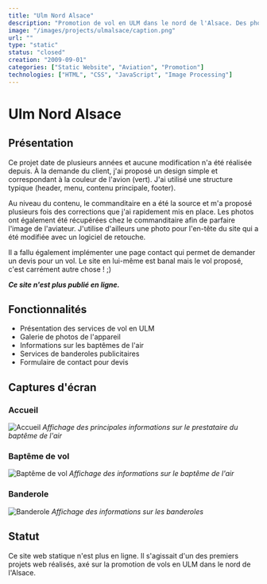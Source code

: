```yaml
---
title: "Ulm Nord Alsace"
description: "Promotion de vol en ULM dans le nord de l'Alsace. Des photos de l'appareil sont présentes sur tout le site."
image: "/images/projects/ulmalsace/caption.png"
url: ""
type: "static"
status: "closed"
creation: "2009-09-01"
categories: ["Static Website", "Aviation", "Promotion"]
technologies: ["HTML", "CSS", "JavaScript", "Image Processing"]
---
```


# Ulm Nord Alsace

## Présentation
Ce projet date de plusieurs années et aucune modification n'a été réalisée depuis.
À la demande du client, j'ai proposé un design simple et correspondant à la couleur de l'avion (vert). J'ai utilisé une structure typique (header, menu, contenu principale, footer). 

Au niveau du contenu, le commanditaire en a été la source et m'a proposé plusieurs fois des corrections que j'ai rapidement mis en place. Les photos ont également été récupérées chez le commanditaire afin de parfaire l'image de l'aviateur. J'utilise d'ailleurs une photo pour l'en-tête du site qui a été modifiée avec un logiciel de retouche.

Il a fallu également implémenter une page contact qui permet de demander un devis pour un vol.
Le site en lui-même est banal mais le vol proposé, c'est carrément autre chose ! ;)

***Ce site n'est plus publié en ligne.***

## Fonctionnalités

- Présentation des services de vol en ULM
- Galerie de photos de l'appareil
- Informations sur les baptêmes de l'air
- Services de banderoles publicitaires
- Formulaire de contact pour devis

## Captures d'écran

### Accueil
![Accueil](/images/projects/ulmalsace/ulmna-accueil.jpg)
*Affichage des principales informations sur le prestataire du baptême de l'air*

### Baptême de vol
![Baptême de vol](/images/projects/ulmalsace/ulmna-bapteme.jpg)
*Affichage des informations sur le baptême de l'air*

### Banderole
![Banderole](/images/projects/ulmalsace/ulmna-banderole.jpg)
*Affichage des informations sur les banderoles*

## Statut

Ce site web statique n'est plus en ligne. Il s'agissait d'un des premiers projets web réalisés, axé sur la promotion de vols en ULM dans le nord de l'Alsace.
